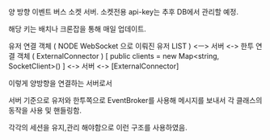 양 방향 이벤트 버스 소켓 서버. 
소켓전용 api-key는 추후 DB에서 관리할 예정. 

해당 키는 배치나 크론잡을 통해 매일 업데이트. 

유저 연결 객체 ( NODE WebSocket 으로 이뤄진 유저 LIST ) <ㅡ> 서버 <-> 한투 연결 객체 ( ExternalConnector )
[ public clients = new Map<string, SocketClient>() ]  <-> 서버 <-> [ExternalConnector]
 
이렇게 양방향을 연결하는 서버로서 

서버 기준으로 유저와 한투쪽으로 EventBroker를 사용해 메시지를 보내서 각 클래스의 동작을 사용 및 핸들링함. 

각각의 세션을 유지,관리 해야함으로 이런 구조를 사용하였음. 
